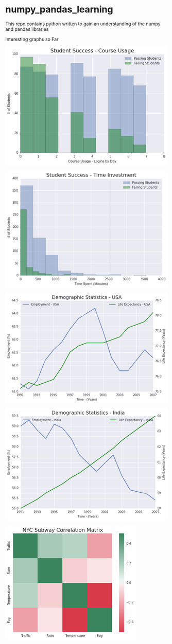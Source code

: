 # numpy_pandas_learning
This repo contains python written to gain an understanding of the numpy and pandas libraries


Interesting graphs so Far


![Alt text](/Days1.jpeg?raw=true)

![Alt text](/TimeInvestment1.jpeg?raw=true)

![Alt text](/demographics.jpeg?raw=true)

![Alt text](/demographics_ind.jpeg?raw=true)

![Alt text](/matrix.jpeg?raw=true)